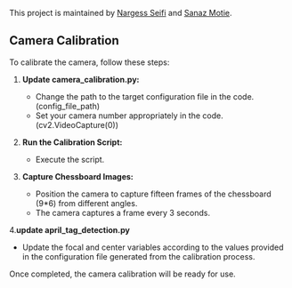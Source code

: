 This project is maintained by [Nargess Seifi](https://github.com/Nargess-Seifi) and [Sanaz Motie](https://github.com/sanazmotie).

## Camera Calibration

To calibrate the camera, follow these steps:

1. **Update camera_calibration.py:**
   - Change the path to the target configuration file in the code. (config_file_path)
   - Set your camera number appropriately in the code. (cv2.VideoCapture(0))

2. **Run the Calibration Script:**
   - Execute the script.

3. **Capture Chessboard Images:**
   - Position the camera to capture fifteen frames of the chessboard (9*6) from different angles.
   - The camera captures a frame every 3 seconds.

4.**update april_tag_detection.py**
   - Update the focal and center variables according to the values provided in the configuration file generated from the calibration process.

Once completed, the camera calibration will be ready for use.

